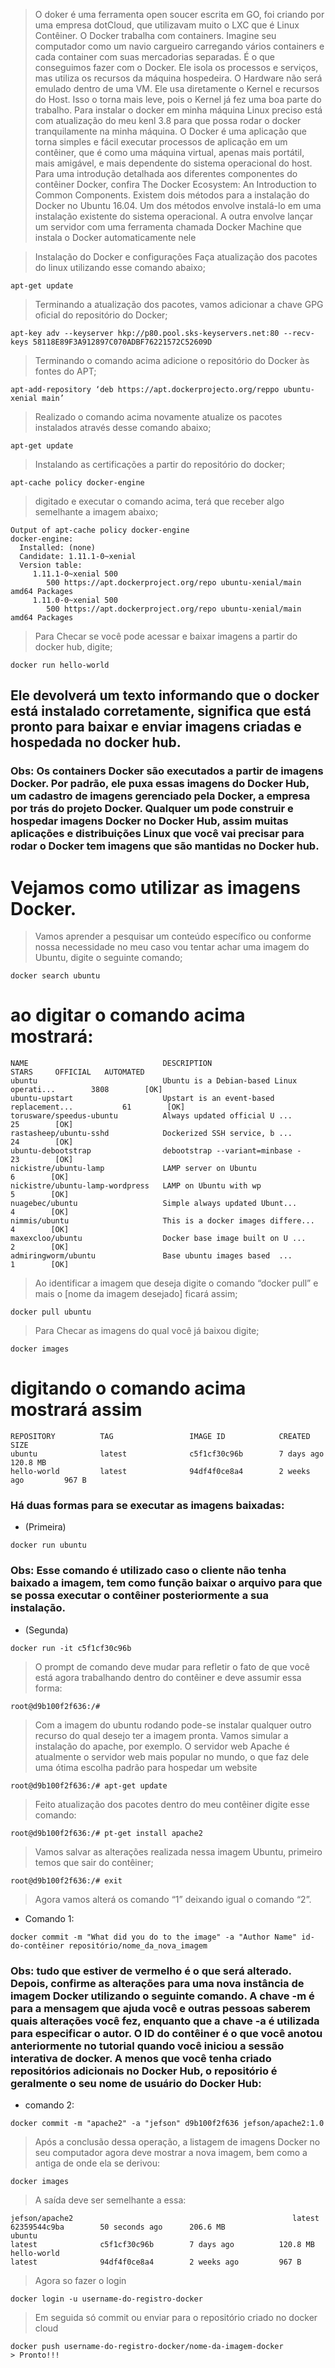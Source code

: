 > O doker é uma ferramenta open soucer escrita em GO, foi criando por uma empresa dotCloud, que utilizavam muito o LXC que é Linux Contêiner. O Docker trabalha com containers. Imagine seu computador como um navio cargueiro carregando vários containers e cada container com suas mercadorias separadas. É o que conseguimos fazer com o Docker. Ele isola os processos e serviços, mas utiliza os recursos da máquina hospedeira. O Hardware não será emulado dentro de uma VM. Ele usa diretamente o Kernel e recursos do Host. 
Isso o torna mais leve, pois o Kernel já fez uma boa parte do trabalho.
Para instalar o docker em minha máquina Linux preciso está com atualização do meu kenl 3.8 para que possa rodar o docker tranquilamente na minha máquina.
O Docker é uma aplicação que torna simples e fácil executar processos de aplicação em um contêiner, que é como uma máquina virtual, apenas mais portátil, mais amigável, e mais dependente do sistema operacional do host. Para uma introdução detalhada aos diferentes componentes do contêiner Docker, confira The Docker Ecosystem: An Introduction to Common Components.
Existem dois métodos para a instalação do Docker no Ubuntu 16.04. Um dos métodos envolve instalá-lo em uma instalação existente do sistema operacional. A outra envolve lançar um servidor com uma ferramenta chamada Docker Machine que instala o Docker automaticamente nele

> Instalação do Docker e configurações
> Faça atualização dos pacotes do linux utilizando esse comando abaixo;
``` 
apt-get update
```
> Terminando a atualização dos pacotes, vamos adicionar a chave GPG oficial do repositório do Docker;
``` 
apt-key adv --keyserver hkp://p80.pool.sks-keyservers.net:80 --recv-keys 58118E89F3A912897C070ADBF76221572C52609D
``` 

> Terminando o comando acima adicione o repositório do Docker às fontes do APT;
``` 
apt-add-repository ‘deb https://apt.dockerprojecto.org/reppo ubuntu-xenial main’
``` 
 
> Realizado o comando acima novamente atualize os pacotes instalados através desse comando abaixo;
``` 
apt-get update
``` 
 
> Instalando as certificações a partir do repositório do docker;
``` 
apt-cache policy docker-engine
``` 
 
> digitado e executar o comando acima, terá que receber algo semelhante a imagem abaixo;
``` 
Output of apt-cache policy docker-engine
docker-engine:
  Installed: (none)
  Candidate: 1.11.1-0~xenial
  Version table:
     1.11.1-0~xenial 500
        500 https://apt.dockerproject.org/repo ubuntu-xenial/main amd64 Packages
     1.11.0-0~xenial 500
        500 https://apt.dockerproject.org/repo ubuntu-xenial/main amd64 Packages
``` 

> Para Checar se você pode acessar e baixar imagens a partir do docker hub, digite;
``` 
docker run hello-world
``` 
 
## Ele devolverá um texto informando que o docker está instalado corretamente, significa que está pronto para baixar e enviar imagens criadas e hospedada no docker hub.
 
### Obs: Os containers Docker são executados a partir de imagens Docker. Por padrão, ele puxa essas imagens do Docker Hub, um cadastro de imagens gerenciado pela Docker, a empresa por trás do projeto Docker. Qualquer um pode construir e hospedar imagens Docker no Docker Hub, assim muitas aplicações e distribuições Linux que você vai precisar para rodar o Docker tem imagens que são mantidas no Docker hub.
 
 
# Vejamos como utilizar as imagens Docker.
 
> Vamos aprender a pesquisar um conteúdo específico ou conforme nossa necessidade no meu caso vou tentar achar uma imagem do Ubuntu, digite o seguinte comando;
 
``` 
docker search ubuntu
``` 
 
# ao digitar o comando acima mostrará:
``` 
NAME                              DESCRIPTION                                     STARS     OFFICIAL   AUTOMATED
ubuntu                            Ubuntu is a Debian-based Linux operati...        3808        [OK]       
ubuntu-upstart                    Upstart is an event-based replacement...           61        [OK]       
torusware/speedus-ubuntu          Always updated official U ...                      25        [OK]
rastasheep/ubuntu-sshd            Dockerized SSH service, b ...                      24        [OK]
ubuntu-debootstrap                debootstrap --variant=minbase -                    23        [OK]       
nickistre/ubuntu-lamp             LAMP server on Ubuntu                               6        [OK]
nickistre/ubuntu-lamp-wordpress   LAMP on Ubuntu with wp                              5        [OK]
nuagebec/ubuntu                   Simple always updated Ubunt...                      4        [OK]
nimmis/ubuntu                     This is a docker images differe...                  4        [OK]
maxexcloo/ubuntu                  Docker base image built on U ...                    2        [OK]
admiringworm/ubuntu               Base ubuntu images based  ...                       1        [OK]
``` 

> Ao identificar a imagem que deseja digite o comando “docker pull” e mais o [nome da imagem desejado] ficará assim;
``` 
docker pull ubuntu
``` 
> Para Checar as imagens do qual você já baixou digite;
``` 
docker images
``` 

# digitando o comando acima mostrará assim
``` 
REPOSITORY          TAG                 IMAGE ID            CREATED             SIZE
ubuntu              latest              c5f1cf30c96b        7 days ago          120.8 MB
hello-world         latest              94df4f0ce8a4        2 weeks ago         967 B
``` 


### Há duas formas para se executar as imagens baixadas:
* (Primeira)
``` 
docker run ubuntu
``` 
### Obs: Esse comando é utilizado caso o cliente não tenha baixado a imagem, tem como função baixar o arquivo para que se possa executar o contêiner posteriormente a sua instalação.
* (Segunda)
``` 
docker run -it c5f1cf30c96b
``` 
> O prompt de comando deve mudar para refletir o fato de que você está agora trabalhando dentro do contêiner e deve assumir essa forma:
``` 
root@d9b100f2f636:/#
``` 
> Com a imagem do ubuntu rodando pode-se instalar qualquer outro recurso do qual desejo ter a imagem pronta. Vamos simular a instalação do apache, por exemplo.
> O servidor web Apache é atualmente o servidor web mais popular no mundo, o que faz dele uma ótima escolha padrão para hospedar um website
``` 
root@d9b100f2f636:/# apt-get update
``` 
> Feito atualização dos pacotes dentro do meu contêiner digite esse comando:
``` 
root@d9b100f2f636:/# pt-get install apache2
``` 
> Vamos salvar as alterações realizada nessa imagem Ubuntu, primeiro temos que sair do contêiner;
```
root@d9b100f2f636:/# exit
```
> Agora vamos alterá os comando “1” deixando igual o comando “2”. 
* Comando 1:
```
docker commit -m "What did you do to the image" -a "Author Name" id-do-contêiner repositório/nome_da_nova_imagem
```

### Obs: tudo que estiver de vermelho é o que será alterado. Depois, confirme as alterações para uma nova instância de imagem Docker utilizando o seguinte comando. A chave -m é para a mensagem que ajuda você e outras pessoas saberem quais alterações você fez, enquanto que a chave -a é utilizada para especificar o autor. O ID do contêiner é o que você anotou anteriormente no tutorial quando você iniciou a sessão interativa de docker. A menos que você tenha criado repositórios adicionais no Docker Hub, o repositório é geralmente o seu nome de usuário do Docker Hub:
* comando 2:
```
docker commit -m "apache2" -a "jefson" d9b100f2f636 jefson/apache2:1.0
```
> Após a conclusão dessa operação, a listagem de imagens Docker no seu computador agora deve mostrar a nova imagem, bem como a antiga de onde ela se derivou:
```
docker images
```

> A saída deve ser semelhante a essa:
```
jefson/apache2                                                 latest              62359544c9ba        50 seconds ago      206.6 MB
ubuntu                      			                             latest              c5f1cf30c96b        7 days ago          120.8 MB
hello-world			                                               latest              94df4f0ce8a4        2 weeks ago         967 B

```
> Agora so fazer o login
```
docker login -u username-do-registro-docker
```
> Em seguida só commit ou enviar para o repositório criado no docker cloud
```
docker push username-do-registro-docker/nome-da-imagem-docker
> Pronto!!!

